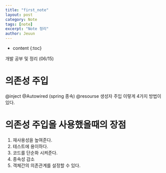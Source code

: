 ```yaml
---
title: "first_note"
layout: post
category: Note
tags: [note]
excerpt: "Note 정리"
author: Jeuun
---
```


* content
{:toc}

개발 공부 및 정리 (06/15)

# 의존성 주입 
@inject
@Autowired (spring 종속)
@resourse
생성자 주입
이렇게 4가지 방법이 있다.

# 의존성 주입을 사용했을때의 장점
1. 재사용성을 높여준다.
2. 테스트에 용이하다.
3. 코드를 단순화 시켜준다.
4. 종속성 감소
5. 객체간의 의존관계를 설정할 수 있다.







